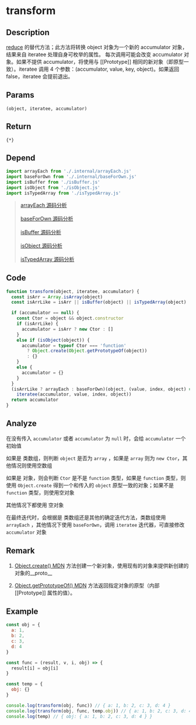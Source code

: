 # transform

## Description
[reduce](./reduce.md) 的替代方法；此方法将转换 object 对象为一个新的 accumulator 对象，结果来自 iteratee 处理自身可枚举的属性。 每次调用可能会改变 accumulator 对象。如果不提供 accumulator，将使用与 [[Prototype]] 相同的新对象（即原型一致）。iteratee 调用 4 个参数：(accumulator, value, key, object)。如果返回 false，iteratee 会提前退出。

## Params
`(object, iteratee, accumulator)`

## Return
`{*}`

## Depend
```js
import arrayEach from './.internal/arrayEach.js'
import baseForOwn from './.internal/baseForOwn.js'
import isBuffer from './isBuffer.js'
import isObject from './isObject.js'
import isTypedArray from './isTypedArray.js'
```
> [arrayEach 源码分析](../internal/arrayEach.md)
> <br/>
> <br/>
> [baseForOwn 源码分析](../internal/baseForOwn.md)
> <br/>
> <br/>
> [isBuffer 源码分析](./isBuffer.md)
> <br/>
> <br/>
> [isObject 源码分析](./isObject.md)
> <br/>
> <br/>
> [isTypedArray 源码分析](./isTypedArray.md)

## Code
```js
function transform(object, iteratee, accumulator) {
  const isArr = Array.isArray(object)
  const isArrLike = isArr || isBuffer(object) || isTypedArray(object)

  if (accumulator == null) {
    const Ctor = object && object.constructor
    if (isArrLike) {
      accumulator = isArr ? new Ctor : []
    }
    else if (isObject(object)) {
      accumulator = typeof Ctor === 'function'
        ? Object.create(Object.getPrototypeOf(object))
        : {}
    }
    else {
      accumulator = {}
    }
  }
  (isArrLike ? arrayEach : baseForOwn)(object, (value, index, object) =>
    iteratee(accumulator, value, index, object))
  return accumulator
}
```

## Analyze
在没有传入 `accumulator` 或者 `accumulator` 为 `null` 时，会给 `accumulator` 一个初始值

如果是 类数组，则判断 `object` 是否为 `array` ，如果是 `array` 则为 `new Ctor`，其他情况则使用空数组

如果是 对象，则会判断 `Ctor` 是不是 `function` 类型，如果是 `function` 类型，则使用 `Object.create` 得到一个和传入的 `object` 原型一致的对象；如果不是 `function` 类型，则使用空对象 

其他情况下都使用 空对象

在最终迭代时，会根据是 类数组还是其他的确定迭代方法，类数组使用 `arrayEach` ，其他情况下使用 `baseForOwn`，调用 `iteratee` 迭代器，可直接修改 `accumulator` 对象

## Remark
1. [Object.create() MDN](https://developer.mozilla.org/zh-CN/docs/Web/JavaScript/Reference/Global_Objects/Object/create) 方法创建一个新对象，使用现有的对象来提供新创建的对象的__proto__

2. [Object.getPrototypeOf() MDN](https://developer.mozilla.org/zh-CN/docs/Web/JavaScript/Reference/Global_Objects/Object/getPrototypeOf) 方法返回指定对象的原型（内部 [[Prototype]] 属性的值）。

## Example
```js
const obj = {
  a: 1,
  b: 2,
  c: 3,
  d: 4
}

const func = (result, v, i, obj) => {
  result[i] = obj[i]
}

const temp = {
  obj: {}
}

console.log(transform(obj, func)) // { a: 1, b: 2, c: 3, d: 4 }
console.log(transform(obj, func, temp.obj)) // { a: 1, b: 2, c: 3, d: 4 }
console.log(temp) // { obj: { a: 1, b: 2, c: 3, d: 4 } }
```
